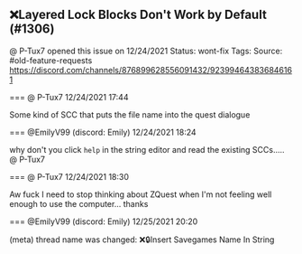 ## ❌Layered Lock Blocks Don't Work by Default (#1306)
@ P-Tux7 opened this issue on 12/24/2021
Status: wont-fix
Tags: 
Source: #old-feature-requests https://discord.com/channels/876899628556091432/923994643836846161


=== @ P-Tux7 12/24/2021 17:44

Some kind of SCC that puts the file name into the quest dialogue

=== @EmilyV99 (discord: Emily) 12/24/2021 18:24

why don't you click `help` in the string editor and read the existing SCCs..... @ P-Tux7

=== @ P-Tux7 12/24/2021 18:30

Aw fuck I need to stop thinking about ZQuest when I'm not feeling well enough to use the computer... thanks

=== @EmilyV99 (discord: Emily) 12/25/2021 20:20

(meta) thread name was changed: ❌🔒Insert Savegames Name In String
